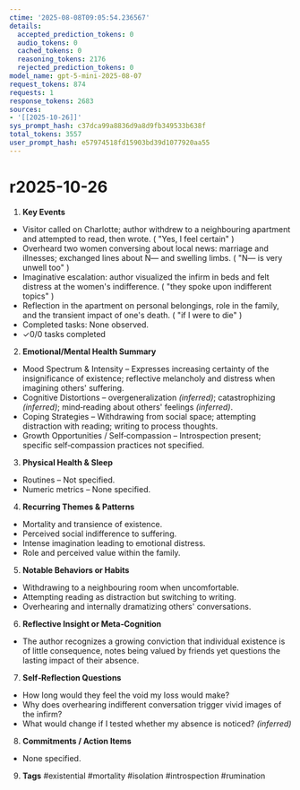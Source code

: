 ```yaml
---
ctime: '2025-08-08T09:05:54.236567'
details:
  accepted_prediction_tokens: 0
  audio_tokens: 0
  cached_tokens: 0
  reasoning_tokens: 2176
  rejected_prediction_tokens: 0
model_name: gpt-5-mini-2025-08-07
request_tokens: 874
requests: 1
response_tokens: 2683
sources:
- '[[2025-10-26]]'
sys_prompt_hash: c37dca99a8836d9a8d9fb349533b638f
total_tokens: 3557
user_prompt_hash: e57974518fd15903bd39d1077920aa55
---
```

# r2025-10-26

1. **Key Events**
- Visitor called on Charlotte; author withdrew to a neighbouring apartment and attempted to read, then wrote. ( "Yes, I feel certain" )
- Overheard two women conversing about local news: marriage and illnesses; exchanged lines about N— and swelling limbs. ( "N— is very unwell too" )
- Imaginative escalation: author visualized the infirm in beds and felt distress at the women's indifference. ( "they spoke upon indifferent topics" )
- Reflection in the apartment on personal belongings, role in the family, and the transient impact of one's death. ( "if I were to die" )
- Completed tasks: None observed.
- ✓0/0 tasks completed

2. **Emotional/Mental Health Summary**
- Mood Spectrum & Intensity – Expresses increasing certainty of the insignificance of existence; reflective melancholy and distress when imagining others' suffering.
- Cognitive Distortions – overgeneralization *(inferred)*; catastrophizing *(inferred)*; mind‑reading about others' feelings *(inferred)*.
- Coping Strategies – Withdrawing from social space; attempting distraction with reading; writing to process thoughts.
- Growth Opportunities / Self‑compassion – Introspection present; specific self‑compassion practices not specified.

3. **Physical Health & Sleep**
- Routines – Not specified.
- Numeric metrics – None specified.

4. **Recurring Themes & Patterns**
- Mortality and transience of existence.
- Perceived social indifference to suffering.
- Intense imagination leading to emotional distress.
- Role and perceived value within the family.

5. **Notable Behaviors or Habits**
- Withdrawing to a neighbouring room when uncomfortable.
- Attempting reading as distraction but switching to writing.
- Overhearing and internally dramatizing others' conversations.

6. **Reflective Insight or Meta‑Cognition**
- The author recognizes a growing conviction that individual existence is of little consequence, notes being valued by friends yet questions the lasting impact of their absence.

7. **Self‑Reflection Questions**
- How long would they feel the void my loss would make?
- Why does overhearing indifferent conversation trigger vivid images of the infirm?
- What would change if I tested whether my absence is noticed? *(inferred)*

8. **Commitments / Action Items**
- None specified.

9. **Tags**
#existential #mortality #isolation #introspection #rumination